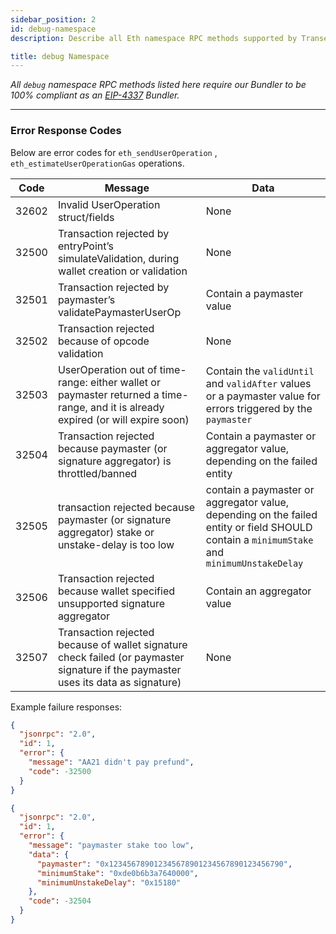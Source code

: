 ```yaml
---
sidebar_position: 2
id: debug-namespace
description: Describe all Eth namespace RPC methods supported by Transeptor.

title: debug Namespace
---
```


*All `debug` namespace RPC methods listed here require our Bundler to be 100% compliant as an [EIP-4337](https://eips.ethereum.org/EIPS/eip-4337) Bundler.*

<hr></hr>

### Error Response Codes
Below are error codes for `eth_sendUserOperation` , `eth_estimateUserOperationGas` operations.

| Code        | Message                                                                      | Data                              |
| ----------- | -----------                                                                  |  -----------                      |
| 32602       | Invalid UserOperation struct/fields                                          |  None                            |
| 32500       | Transaction rejected by entryPoint’s simulateValidation, during wallet creation or validation                                                                                   |  None                             |
| 32501       | Transaction rejected by paymaster’s validatePaymasterUserOp                  |  Contain a paymaster value        |
| 32502       | Transaction rejected because of opcode validation                            |  None                            |
| 32503       | UserOperation out of time-range: either wallet or paymaster returned a time-range, and it is already expired (or will expire soon)                                          |  Contain the `validUntil` and `validAfter` values or a paymaster value for errors triggered by the `paymaster` |
| 32504       | Transaction rejected because paymaster (or signature aggregator) is throttled/banned                                          |  Contain a paymaster or aggregator value, depending on the failed entity                            |
| 32505       | transaction rejected because paymaster (or signature aggregator) stake or unstake-delay is too low                                         |  contain a paymaster or aggregator value, depending on the failed entity or field SHOULD contain a `minimumStake` and `minimumUnstakeDelay`                           |
| 32506       | Transaction rejected because wallet specified unsupported signature aggregator                                          |  Contain an aggregator value                            |
| 32507       | Transaction rejected because of wallet signature check failed (or paymaster signature if the paymaster uses its data as signature)                                          |  None                            |


Example failure responses:
```json
{
  "jsonrpc": "2.0",
  "id": 1,
  "error": {
    "message": "AA21 didn't pay prefund",
    "code": -32500
  }
}
```

```json
{
  "jsonrpc": "2.0",
  "id": 1,
  "error": {
    "message": "paymaster stake too low",
    "data": {
      "paymaster": "0x123456789012345678901234567890123456790",
      "minimumStake": "0xde0b6b3a7640000",
      "minimumUnstakeDelay": "0x15180"
    },
    "code": -32504
  }
}
```
